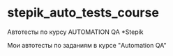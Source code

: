 # stepik_auto_tests_course
Автотесты по курсу AUTOMATION QA *Stepik

Мои автотесты по заданиям в курсе "Automation QA"
